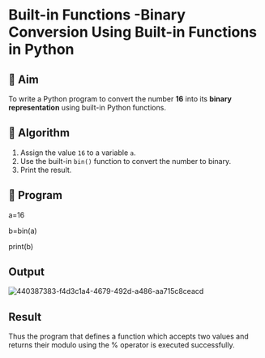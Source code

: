 # Built-in Functions -Binary Conversion Using Built-in Functions in Python

## 🎯 Aim
To write a Python program to convert the number **16** into its **binary representation** using built-in Python functions.

## 🧠 Algorithm
1. Assign the value `16` to a variable `a`.
2. Use the built-in `bin()` function to convert the number to binary.
3. Print the result.

## 🧾 Program
a=16

b=bin(a)

print(b)

## Output

![440387383-f4d3c1a4-4679-492d-a486-aa715c8ceacd](https://github.com/user-attachments/assets/c8cbe7f4-01cc-4a32-8509-a9b6cba4a549)



## Result

Thus the program that defines a function which accepts two values and returns their modulo using the % operator is executed successfully.
